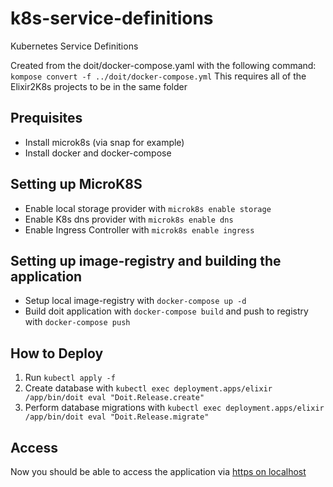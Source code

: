 # k8s-service-definitions
Kubernetes Service Definitions

Created from the doit/docker-compose.yaml with the following command:
`kompose convert -f ../doit/docker-compose.yml`
This requires all of the Elixir2K8s projects to be in the same folder

## Prequisites
- Install microk8s (via snap for example)
- Install docker and docker-compose

## Setting up MicroK8S
- Enable local storage provider with `microk8s enable storage`
- Enable K8s dns provider with `microk8s enable dns`
- Enable Ingress Controller with `microk8s enable ingress`

## Setting up image-registry and building the application
- Setup local image-registry with `docker-compose up -d`
- Build doit application with `docker-compose build` and push to registry with `docker-compose push`

## How to Deploy
1. Run `kubectl apply -f`
2. Create database with `kubectl exec deployment.apps/elixir /app/bin/doit eval "Doit.Release.create"`
3. Perform database migrations with `kubectl exec deployment.apps/elixir /app/bin/doit eval "Doit.Release.migrate"`

## Access
Now you should be able to access the application via [https on localhost](https://localhost)